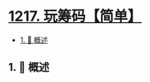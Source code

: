 # [1217. 玩筹码【简单】](https://github.com/tnotesjs/TNotes.leetcode/tree/main/notes/1217.%20%E7%8E%A9%E7%AD%B9%E7%A0%81%E3%80%90%E7%AE%80%E5%8D%95%E3%80%91)

<!-- region:toc -->

- [1. 📝 概述](#1--概述)

<!-- endregion:toc -->

## 1. 📝 概述
